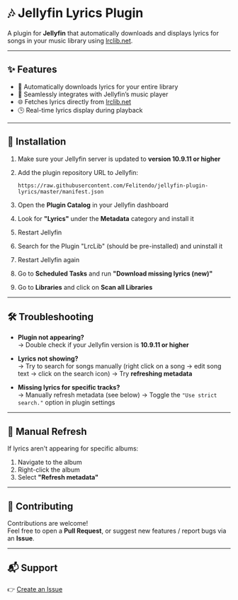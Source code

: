 # 🎶 Jellyfin Lyrics Plugin

A plugin for **Jellyfin** that automatically downloads and displays lyrics for songs in your music library using [lrclib.net](https://lrclib.net).

---

## ✨ Features

- 🔄 Automatically downloads lyrics for your entire library  
- 🎼 Seamlessly integrates with Jellyfin’s music player  
- 🌐 Fetches lyrics directly from [lrclib.net](https://lrclib.net)  
- 🕒 Real-time lyrics display during playback  

---

## 🚀 Installation

1. Make sure your Jellyfin server is updated to **version 10.9.11 or higher**
2. Add the plugin repository URL to Jellyfin:

       https://raw.githubusercontent.com/Felitendo/jellyfin-plugin-lyrics/master/manifest.json

3. Open the **Plugin Catalog** in your Jellyfin dashboard  
4. Look for **"Lyrics"** under the **Metadata** category and install it
5. Restart Jellyfin
6. Search for the Plugin "LrcLib" (should be pre-installed) and uninstall it
7. Restart Jellyfin again
8. Go to **Scheduled Tasks** and run **"Download missing lyrics (new)"**
9. Go to **Libraries** and click on **Scan all Libraries**

---

## 🛠️ Troubleshooting

- **Plugin not appearing?**  
  → Double check if your Jellyfin version is **10.9.11 or higher**

- **Lyrics not showing?**  
  → Try to search for songs manually (right click on a song -> edit song text -> click on the search icon)
  → Try **refreshing metadata**

- **Missing lyrics for specific tracks?**  
  → Manually refresh metadata (see below)
  → Toggle the `"Use strict search."` option in plugin settings

---

## 🔄 Manual Refresh

If lyrics aren't appearing for specific albums:

1. Navigate to the album  
2. Right-click the album  
3. Select **"Refresh metadata"**

---

## 🤝 Contributing

Contributions are welcome!  
Feel free to open a **Pull Request**, or suggest new features / report bugs via an **Issue**.

---

## 📬 Support

👉 [Create an Issue](https://github.com/Felitendo/jellyfin-plugin-lyrics/issues)
